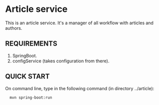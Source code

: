 Article service
===============

This is an article service. It's a manager of all workflow with articles and authors.


REQUIREMENTS
------------

1. SpringBoot.
2. configService (takes configuration from there).


QUICK START
-----------

On command line, type in the following command (in directory ../article):

      mvn spring-boot:run